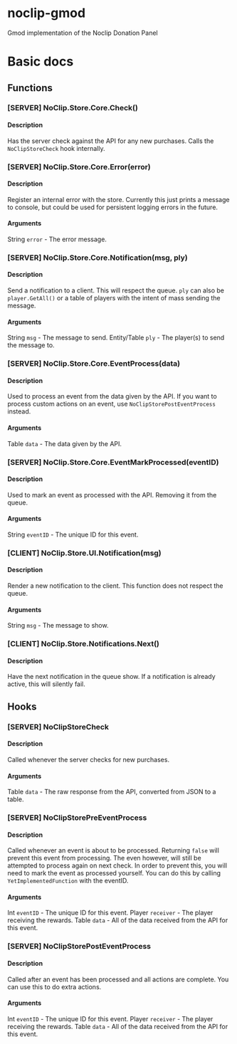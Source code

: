# noclip-gmod
Gmod implementation of the Noclip Donation Panel


# Basic docs

## Functions

### [SERVER] NoClip.Store.Core.Check()
#### Description
Has the server check against the API for any new purchases. Calls the `NoClipStoreCheck` hook internally.


### [SERVER] NoClip.Store.Core.Error(error)
#### Description
Register an internal error with the store. Currently this just prints a message to console, but could be used for persistent logging errors in the future.
#### Arguments
String `error` - The error message.


### [SERVER] NoClip.Store.Core.Notification(msg, ply)
#### Description
Send a notification to a client. This will respect the queue. `ply` can also be `player.GetAll()` or a table of players with the intent of mass sending the message.
#### Arguments
String `msg` - The message to send.
Entity/Table `ply` - The player(s) to send the message to.


### [SERVER] NoClip.Store.Core.EventProcess(data)
#### Description
Used to process an event from the data given by the API. If you want to process custom actions on an event, use `NoClipStorePostEventProcess` instead.
#### Arguments
Table `data` - The data given by the API.


### [SERVER] NoClip.Store.Core.EventMarkProcessed(eventID)
#### Description
Used to mark an event as processed with the API. Removing it from the queue.
#### Arguments
String `eventID` - The unique ID for this event.


### [CLIENT] NoClip.Store.UI.Notification(msg)
#### Description
Render a new notification to the client. This function does not respect the queue.
#### Arguments
String `msg` - The message to show.


### [CLIENT] NoClip.Store.Notifications.Next()
#### Description
Have the next notification in the queue show. If a notification is already active, this will silently fail.
## Hooks


### [SERVER] NoClipStoreCheck
#### Description
Called whenever the server checks for new purchases.
#### Arguments
Table `data` - The raw response from the API, converted from JSON to a table.

### [SERVER] NoClipStorePreEventProcess
#### Description
Called whenever an event is about to be processed. Returning `false` will prevent this event from processing. The even however, will still be attempted to process again on next check. In order to prevent this, you will need to mark the event as processed yourself. You can do this by calling `YetImplementedFunction` with the eventID.
#### Arguments
Int `eventID` - The unique ID for this event.
Player `receiver` - The player receiving the rewards.
Table `data` - All of the data received from the API for this event.

### [SERVER] NoClipStorePostEventProcess
#### Description
Called after an event has been processed and all actions are complete. You can use this to do extra actions.
#### Arguments
Int `eventID` - The unique ID for this event.
Player `receiver` - The player receiving the rewards.
Table `data` - All of the data received from the API for this event.
